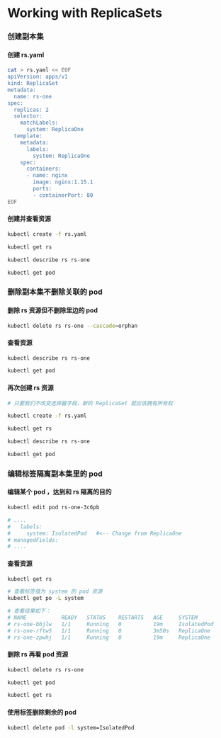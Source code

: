 # Working with ReplicaSets

### 创建副本集

#### 创建 rs.yaml

```bash
cat > rs.yaml << EOF
apiVersion: apps/v1
kind: ReplicaSet
metadata:
  name: rs-one
spec:
  replicas: 2
  selector:
    matchLabels:
      system: ReplicaOne
  template:
    metadata:
      labels:
        system: ReplicaOne
    spec:
      containers:
      - name: nginx
        image: nginx:1.15.1
        ports:
        - containerPort: 80
EOF

```

#### 创建并查看资源

```bash
kubectl create -f rs.yaml

kubectl get rs

kubectl describe rs rs-one

kubectl get pod

```

###

### 删除副本集不删除关联的 pod

#### 删除 rs 资源但不删除里边的 pod

```bash
kubectl delete rs rs-one --cascade=orphan

```

#### 查看资源

```bash
kubectl describe rs rs-one

kubectl get pod

```

#### 再次创建 rs 资源

```bash
# 只要我们不改变选择器字段，新的 ReplicaSet 就应该拥有所有权

kubectl create -f rs.yaml

kubectl get rs

kubectl describe rs rs-one

kubectl get pod


```



### 编辑标签隔离副本集里的 pod

#### 编辑某个 pod ，达到和 rs 隔离的目的

```bash
kubectl edit pod rs-one-3c6pb

# ....
#   labels:
#     system: IsolatedPod   #<-- Change from ReplicaOne
# managedFields:
# ....

```

#### 查看资源

```bash
kubectl get rs

# 查看标签值为 system 的 pod 资源
kubectl get po -L system

```

```bash
# 查看结果如下：
# NAME           READY   STATUS    RESTARTS   AGE     SYSTEM
# rs-one-bbjlw   1/1     Running   0          19m     IsolatedPod
# rs-one-rftw5   1/1     Running   0          3m50s   ReplicaOne
# rs-one-zpwhj   1/1     Running   0          19m     ReplicaOne
```

#### 删除 rs 再看 pod 资源

```bash
kubectl delete rs rs-one

kubectl get pod

kubectl get rs

```

#### 使用标签删除剩余的 pod

```bash
kubectl delete pod -l system=IsolatedPod

```
